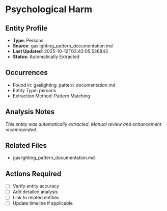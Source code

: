 # Psychological Harm

## Entity Profile
- **Type**: Persons
- **Source**: gaslighting_pattern_documentation.md
- **Last Updated**: 2025-10-12T03:42:05.536843
- **Status**: Automatically Extracted

## Occurrences
- Found in: gaslighting_pattern_documentation.md
- Entity Type: persons
- Extraction Method: Pattern Matching

## Analysis Notes
*This entity was automatically extracted. Manual review and enhancement recommended.*

## Related Files
- gaslighting_pattern_documentation.md

## Actions Required
- [ ] Verify entity accuracy
- [ ] Add detailed analysis
- [ ] Link to related entities
- [ ] Update timeline if applicable
